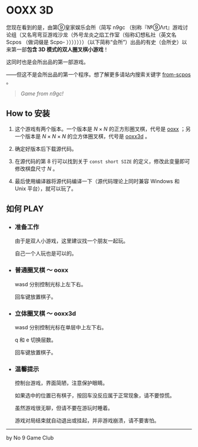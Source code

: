 # OOXX 3D

您现在看到的是，由第⑨皇家娱乐会所（简写 n9gc （别称『№⑨Λrt』游戏讨论组（又名弯弯豆游戏沙龙（外号龙炎之焰工作室（俗称幻想私社（英文名 Scpos （做词缀是 Scpo- ）））））））（以下简称“会所”）出品的有史（会所史）以来第一部**包含 3D 模式的双人圈叉棋小游戏**！

这同时也是会所出品的第一部游戏。

——但这不是会所出品的第一个程序。想了解更多请站内搜索关键字 [from-scpos](https://github.com/search?q=from-scpos) 。

> *Game from n9gc!*

## How to 安装

1. 这个游戏有两个版本。一个版本是 $N \times N$ 的正方形圈叉棋，代号是 [ooxx](./blob/master/ooxx.cpp) ；另一个版本是 $N \times N \times N$ 的立方体圈叉棋，代号是 [ooxx3d](./blob/master/ooxx3d.cpp) 。

2. 确定好版本后下载源代码。

3. 在源代码的第 8 行可以找到关于 `const short SIZE` 的定义，修改此变量即可修改棋盘尺寸 $N$ 。

4. 最后使用编译器将源代码编译一下（源代码理论上同时兼容 Windows 和 Unix 平台），就可以玩了。

## 如何 PLAY

- ### 准备工作

  由于是双人小游戏，这里建议找一个朋友一起玩。

  自己一个人玩也是可以的。

- ### 普通圈叉棋 ～ ooxx

  wasd 分别控制光标上左下右。

  回车键放置棋子。

- ### 立体圈叉棋 ～ ooxx3d

  wasd 分别控制光标在单层中上左下右。

  q 和 e 切换层数。

  回车键放置棋子。

- ### 温馨提示

  控制台游戏，界面简陋，注意保护眼睛。

  如果选中的位置已有棋子，按回车没反应属于正常现象，请不要惊慌。

  虽然游戏很无聊，但请不要在游玩时睡着。

  游戏对局结束就自动退出或挂起，并非游戏崩溃，请不要害怕。

---

by No 9 Game Club

